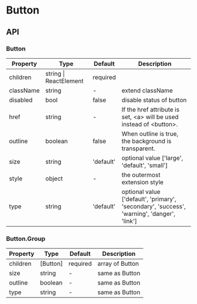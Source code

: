 # Button

<example />

## API

### Button

| Property | Type | Default | Description |
| --- | --- | --- | --- |
| children | string \| ReactElement | required |  |
| className | string | - | extend className |
| disabled | bool | false | disable status of button |
| href | string | - | If the href attribute is set, &lt;a> will be used instead of &lt;button>. |
| outline | boolean | false | When outline is true, the background is transparent. |
| size | string | 'default' | optional value \['large', 'default', 'small'] |
| style | object | - | the outermost extension style |
| type | string | 'default' | optional value \['default', 'primary', 'secondary', 'success', 'warning', 'danger', 'link'] |

### Button.Group

| Property | Type | Default | Description |
| --- | --- | --- | --- |
| children | \[Button] | required | array of Button |
| size | string | - | same as Button |
| outline | boolean | - | same as Button |
| type | string | - | same as Button |